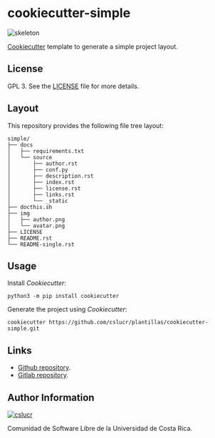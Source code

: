 # cookiecutter-simple

![skeleton](https://git.beta.ucr.ac.cr/cslucr/plantillas/cookiecutter-simple/img/raw/master/skeleton.png)

[Cookiecutter](https://cookiecutter.rtfd.io) template to generate a simple project layout.

## License

GPL 3. See the [LICENSE](https://git.beta.ucr.ac.cr/cslucr/plantillas/cookiecutter-simple/raw/master/LICENSE) file for more details.

## Layout

This repository provides the following file tree layout:

```
simple/
├── docs
│   ├── requirements.txt
│   └── source
│       ├── author.rst
│       ├── conf.py
│       ├── description.rst
│       ├── index.rst
│       ├── license.rst
│       ├── links.rst
│       └── _static
├── docthis.sh
├── img
│   ├── author.png
│   └── avatar.png
├── LICENSE
├── README.rst
└── README-single.rst
```

## Usage

Install *Cookiecutter*:

```
python3 -m pip install cookiecutter
```

Generate the project using *Cookiecutter*:

```
cookiecutter https://github.com/cslucr/plantillas/cookiecutter-simple.git
```

## Links

  - [Github repository](https://github.com/cslucr/plantillas/cookiecutter-simple).
  - [Gitlab repository](https://git.beta.ucr.ac.cr/cslucr/plantillas/cookiecutter-simple).

## Author Information

[![cslucr](https://git.beta.ucr.ac.cr/cslucr/plantillas/cookiecutter-simple/img/raw/master/author.png)](https://git.beta.ucr.ac.cr/cslucr)

Comunidad de Software Libre de la Universidad de Costa Rica.